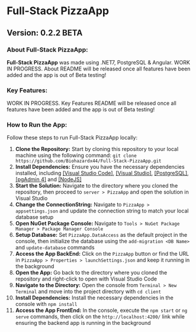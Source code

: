 # Full-Stack PizzaApp

## Version: 0.2.2 BETA

### About Full-Stack PizzaApp:

**Full-Stack PizzaApp** was made using .NET7, PostgreSQL & Angular.
WORK IN PROGRESS. About README will be released once all features have been added and the app is out of Beta testing!

### Key Features:

WORK IN PROGRESS. Key Features README will be released once all features have been added and the app is out of Beta testing!

### How to Run the App:

Follow these steps to run Full-Stack PizzaApp locally:

1. **Clone the Repository:** Start by cloning this repository to your local machine using the following command: `git clone https://github.com/Biohazardx44/Full-Stack-PizzaApp.git`
2. **Install Dependencies:** Ensure you have the necessary dependencies installed, including [[Visual Studio Code]](https://code.visualstudio.com/), [[Visual Studio]](https://visualstudio.microsoft.com/downloads/), [[PostgreSQL]](https://www.postgresql.org/), [[pgAdmin 4]](https://www.pgadmin.org/) and [[NodeJS]](https://nodejs.org/en)
3. **Start the Solution:** Navigate to the directory where you cloned the repository, then proceed to `server > PizzaApp` and open the solution in Visual Studio
4. **Change the ConnectionString:** Navigate to `PizzaApp > appsettings.json` and update the connection string to match your local database setup
5. **Open NuGet Package Console:** Navigate to `Tools > NuGet Package Manager > Package Manager Console`
6. **Setup Database:** Set `PizzaApp.DataAccess` as the default project in the console, then initialize the database using the `add-migration <DB Name>` and `update-database` commands
7. **Access the App BackEnd:** Click on the `PizzaApp` button or find the URL in `PizzaApp > Properties > launchSettings.json` and keep it running in the background
8. **Open the App:** Go back to the directory where you cloned the repository and right-click to open with Visual Studio Code
9. **Navigate to the Directory:** Open the console from `Terminal > New Terminal` and move into the project directory with `cd client`
10. **Install Dependencies:** Install the necessary dependencies in the console with `npm install`
11. **Access the App FrontEnd:** In the console, execute the `npm start` or `ng serve` commands, then click on the `http://localhost:4200/` link while ensuring the backend app is running in the background